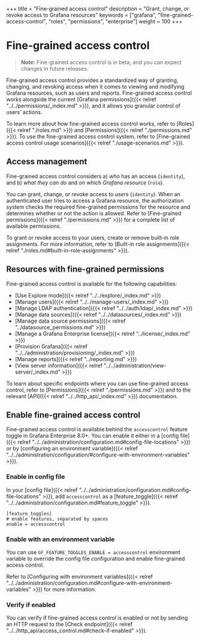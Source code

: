 +++
title = "Fine-grained access control"
description = "Grant, change, or revoke access to Grafana resources"
keywords = ["grafana", "fine-grained-access-control", "roles", "permissions", "enterprise"]
weight = 100
+++

# Fine-grained access control

> **Note:** Fine-grained access control is in beta, and you can expect changes in future releases.

Fine-grained access control provides a standardized way of granting, changing, and revoking access when it comes to viewing and modifying Grafana resources, such as users and reports.
Fine-grained access control works alongside the current [Grafana permissions]({{< relref "../../permissions/_index.md" >}}), and it allows you granular control of users’ actions.

To learn more about how fine-grained access control works, refer to [Roles]({{< relref "./roles.md" >}}) and [Permissions]({{< relref "./permissions.md" >}}).
To use the fine-grained access control system, refer to [Fine-grained access control usage scenarios]({{< relref "./usage-scenarios.md" >}}).

## Access management

Fine-grained access control considers a) _who_ has an access (`identity`), and b) _what they can do_ and on which _Grafana resource_ (`role`).

You can grant, change, or revoke access to _users_ (`identity`). When an authenticated user tries to access a Grafana resource, the authorization system checks the required fine-grained permissions for the resource and determines whether or not the action is allowed. Refer to [Fine-grained permissions]({{< relref "./permissions.md" >}}) for a complete list of available permissions.

To grant or revoke access to your users, create or remove built-in role assignments. For more information, refer to [Built-in role assignments]({{< relref "./roles.md#built-in-role-assignments" >}}).

## Resources with fine-grained permissions

Fine-grained access control is available for the following capabilities:

- [Use Explore mode]({{< relref "../../explore/_index.md" >}}) 
- [Manage users]({{< relref "../../manage-users/_index.md" >}})
- [Manage LDAP authentication]({{< relref "../../auth/ldap/_index.md" >}})
- [Manage data sources]({{< relref "../../datasources/_index.md" >}})
- [Manage data source permissions]({{< relref "../datasource_permissions.md" >}})
- [Manage a Grafana Enterprise license]({{< relref "../license/_index.md" >}})
- [Provision Grafana]({{< relref "../../administration/provisioning/_index.md" >}})
- [Manage reports]({{< relref "../reporting.md" >}})
- [View server information]({{< relref "../../administration/view-server/_index.md" >}})

To learn about specific endpoints where you can use fine-grained access control, refer to [Permissions]({{< relref "./permissions.md" >}}) and to the relevant [API]({{< relref "../../http_api/_index.md" >}}) documentation.

## Enable fine-grained access control

Fine-grained access control is available behind the `accesscontrol` feature toggle in Grafana Enterprise 8.0+.
You can enable it either in a [config file]({{< relref "../../administration/configuration.md#config-file-locations" >}}) or by [configuring an environment variable]({{< relref "../../administration/configuration/#configure-with-environment-variables" >}}).

### Enable in config file

In your [config file]({{< relref "../../administration/configuration.md#config-file-locations" >}}), add `accesscontrol` as a [feature_toggle]({{< relref "../../administration/configuration.md#feature_toggle" >}}).

```
[feature_toggles]
# enable features, separated by spaces
enable = accesscontrol
```

### Enable with an environment variable

You can use `GF_FEATURE_TOGGLES_ENABLE = accesscontrol` environment variable to override the config file configuration and enable fine-grained access control.

Refer to [Configuring with environment variables]({{< relref "../../administration/configuration.md#configure-with-environment-variables" >}}) for more information.

### Verify if enabled

You can verify if fine-grained access control is enabled or not by sending an HTTP request to the [Check endpoint]({{< relref "../../http_api/access_control.md#check-if-enabled" >}}).
